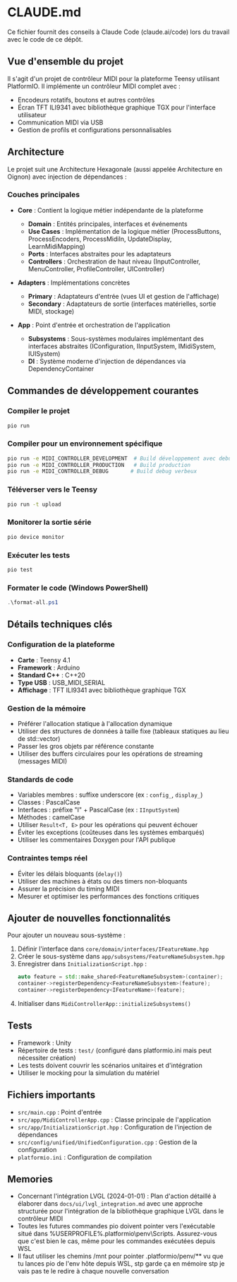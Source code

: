 # CLAUDE.md

Ce fichier fournit des conseils à Claude Code (claude.ai/code) lors du travail avec le code de ce dépôt.

## Vue d'ensemble du projet

Il s'agit d'un projet de contrôleur MIDI pour la plateforme Teensy utilisant PlatformIO. Il implémente un contrôleur MIDI complet avec :
- Encodeurs rotatifs, boutons et autres contrôles
- Écran TFT ILI9341 avec bibliothèque graphique TGX pour l'interface utilisateur
- Communication MIDI via USB
- Gestion de profils et configurations personnalisables

## Architecture

Le projet suit une Architecture Hexagonale (aussi appelée Architecture en Oignon) avec injection de dépendances :

### Couches principales
- **Core** : Contient la logique métier indépendante de la plateforme
  - **Domain** : Entités principales, interfaces et événements
  - **Use Cases** : Implémentation de la logique métier (ProcessButtons, ProcessEncoders, ProcessMidiIn, UpdateDisplay, LearnMidiMapping)
  - **Ports** : Interfaces abstraites pour les adaptateurs
  - **Controllers** : Orchestration de haut niveau (InputController, MenuController, ProfileController, UIController)

- **Adapters** : Implémentations concrètes
  - **Primary** : Adaptateurs d'entrée (vues UI et gestion de l'affichage)
  - **Secondary** : Adaptateurs de sortie (interfaces matérielles, sortie MIDI, stockage)

- **App** : Point d'entrée et orchestration de l'application
  - **Subsystems** : Sous-systèmes modulaires implémentant des interfaces abstraites (IConfiguration, IInputSystem, IMidiSystem, IUISystem)
  - **DI** : Système moderne d'injection de dépendances via DependencyContainer

## Commandes de développement courantes

### Compiler le projet
```bash
pio run
```

### Compiler pour un environnement spécifique
```bash
pio run -e MIDI_CONTROLLER_DEVELOPMENT  # Build développement avec debug
pio run -e MIDI_CONTROLLER_PRODUCTION   # Build production
pio run -e MIDI_CONTROLLER_DEBUG       # Build debug verbeux
```

### Téléverser vers le Teensy
```bash
pio run -t upload
```

### Monitorer la sortie série
```bash
pio device monitor
```

### Exécuter les tests
```bash
pio test
```

### Formater le code (Windows PowerShell)
```powershell
.\format-all.ps1
```

## Détails techniques clés

### Configuration de la plateforme
- **Carte** : Teensy 4.1
- **Framework** : Arduino
- **Standard C++** : C++20
- **Type USB** : USB_MIDI_SERIAL
- **Affichage** : TFT ILI9341 avec bibliothèque graphique TGX

### Gestion de la mémoire
- Préférer l'allocation statique à l'allocation dynamique
- Utiliser des structures de données à taille fixe (tableaux statiques au lieu de std::vector)
- Passer les gros objets par référence constante
- Utiliser des buffers circulaires pour les opérations de streaming (messages MIDI)

### Standards de code
- Variables membres : suffixe underscore (ex : `config_`, `display_`)
- Classes : PascalCase
- Interfaces : préfixe "I" + PascalCase (ex : `IInputSystem`)
- Méthodes : camelCase
- Utiliser `Result<T, E>` pour les opérations qui peuvent échouer
- Éviter les exceptions (coûteuses dans les systèmes embarqués)
- Utiliser les commentaires Doxygen pour l'API publique

### Contraintes temps réel
- Éviter les délais bloquants (`delay()`)
- Utiliser des machines à états ou des timers non-bloquants
- Assurer la précision du timing MIDI
- Mesurer et optimiser les performances des fonctions critiques

## Ajouter de nouvelles fonctionnalités

Pour ajouter un nouveau sous-système :

1. Définir l'interface dans `core/domain/interfaces/IFeatureName.hpp`
2. Créer le sous-système dans `app/subsystems/FeatureNameSubsystem.hpp`
3. Enregistrer dans `InitializationScript.hpp` :
   ```cpp
   auto feature = std::make_shared<FeatureNameSubsystem>(container);
   container->registerDependency<FeatureNameSubsystem>(feature);
   container->registerDependency<IFeatureName>(feature);
   ```
4. Initialiser dans `MidiControllerApp::initializeSubsystems()`

## Tests
- Framework : Unity
- Répertoire de tests : `test/` (configuré dans platformio.ini mais peut nécessiter création)
- Les tests doivent couvrir les scénarios unitaires et d'intégration
- Utiliser le mocking pour la simulation du matériel

## Fichiers importants
- `src/main.cpp` : Point d'entrée
- `src/app/MidiControllerApp.cpp` : Classe principale de l'application
- `src/app/InitializationScript.hpp` : Configuration de l'injection de dépendances
- `src/config/unified/UnifiedConfiguration.cpp` : Gestion de la configuration
- `platformio.ini` : Configuration de compilation

## Memories

- Concernant l'intégration LVGL (2024-01-01) : Plan d'action détaillé à élaborer dans `docs/ui/lvgl_integration.md` avec une approche structurée pour l'intégration de la bibliothèque graphique LVGL dans le contrôleur MIDI
- Toutes les futures commandes pio doivent pointer vers l'exécutable situé dans %USERPROFILE%\.platformio\penv\Scripts. Assurez-vous que c'est bien le cas, même pour les commandes exécutées depuis WSL
- Il faut utiliser les chemins /mnt pour pointer .platformio/penv/** vu que tu lances pio de l'env hôte depuis WSL, stp garde ça en mémoire stp je vais pas te le redire à chaque nouvelle conversation